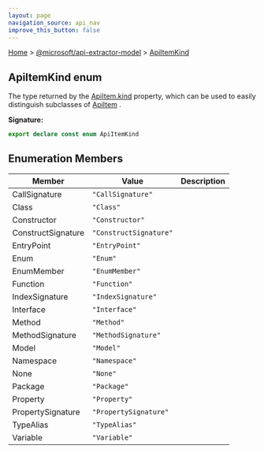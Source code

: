 ```yaml
---
layout: page
navigation_source: api_nav
improve_this_button: false
---
```



[Home](./index.md) &gt; [@microsoft/api-extractor-model](./api-extractor-model.md) &gt; [ApiItemKind](./api-extractor-model.apiitemkind.md)

## ApiItemKind enum

The type returned by the [ApiItem.kind](./api-extractor-model.apiitem.kind.md) property, which can be used to easily distinguish subclasses of [ApiItem](./api-extractor-model.apiitem.md) .

<b>Signature:</b>

```typescript
export declare const enum ApiItemKind
```

## Enumeration Members

|  Member | Value | Description |
|  --- | --- | --- |
|  CallSignature | <code>&quot;CallSignature&quot;</code> |  |
|  Class | <code>&quot;Class&quot;</code> |  |
|  Constructor | <code>&quot;Constructor&quot;</code> |  |
|  ConstructSignature | <code>&quot;ConstructSignature&quot;</code> |  |
|  EntryPoint | <code>&quot;EntryPoint&quot;</code> |  |
|  Enum | <code>&quot;Enum&quot;</code> |  |
|  EnumMember | <code>&quot;EnumMember&quot;</code> |  |
|  Function | <code>&quot;Function&quot;</code> |  |
|  IndexSignature | <code>&quot;IndexSignature&quot;</code> |  |
|  Interface | <code>&quot;Interface&quot;</code> |  |
|  Method | <code>&quot;Method&quot;</code> |  |
|  MethodSignature | <code>&quot;MethodSignature&quot;</code> |  |
|  Model | <code>&quot;Model&quot;</code> |  |
|  Namespace | <code>&quot;Namespace&quot;</code> |  |
|  None | <code>&quot;None&quot;</code> |  |
|  Package | <code>&quot;Package&quot;</code> |  |
|  Property | <code>&quot;Property&quot;</code> |  |
|  PropertySignature | <code>&quot;PropertySignature&quot;</code> |  |
|  TypeAlias | <code>&quot;TypeAlias&quot;</code> |  |
|  Variable | <code>&quot;Variable&quot;</code> |  |
